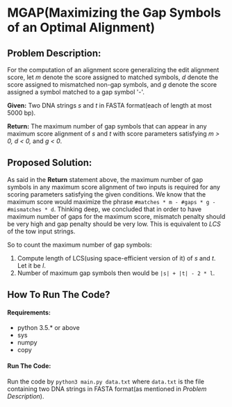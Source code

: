 # MGAP(Maximizing the Gap Symbols of an Optimal Alignment)

## Problem Description:

For the computation of an alignment score generalizing the edit alignment score, let _m_ denote the score assigned to matched symbols, _d_ denote the score assigned to mismatched non-gap symbols, and _g_ denote the score assigned a symbol matched to a gap symbol \'\-\'.

**Given:** Two DNA strings _s_ and _t_ in FASTA format(each of length at most 5000 bp).

**Return:** The maximum number of gap symbols that can appear in any maximum score alignment of _s_ and _t_ with score parameters satisfying _m > 0, d < 0,_ and _g < 0_.


## Proposed Solution:

As said in the **Return** statement above, the maximum number of gap symbols in any maximum score alignment of two inputs is required for any scoring parameters satisfying the given conditions. We know that the maximum score would maximize the phrase `#matches * m - #gaps * g - #mismatches * d`. Thinking deep, we concluded that in order to have maximum number of gaps for the maximum score, mismatch penalty should be very high and gap penalty should be very low. This is equivalent to _LCS_ of the tow input strings.

So to count the maximum number of gap symbols:
1. Compute length of LCS(using space\-efficient version of it) of _s_ and _t_. Let it be _l_.
2. Number of maximum gap symbols then would be `|s| + |t| - 2 * l`.


## How To Run The Code?

#### Requirements:
* python 3.5.* or above
* sys
* numpy
* copy

#### Run The Code:
Run the code by `python3 main.py data.txt` where `data.txt` is the file containing two DNA strings in FASTA format(as mentioned in _Problem Description_).
